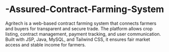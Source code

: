 # -Assured-Contract-Farming-System
Agritech is a web-based contract farming system that connects farmers and buyers for transparent and secure trade. The platform allows crop listing, contract management, payment tracking, and user communication. Built with JSP, Java, MySQL, and Tailwind CSS, it ensures fair market access and stable income for farmers.
